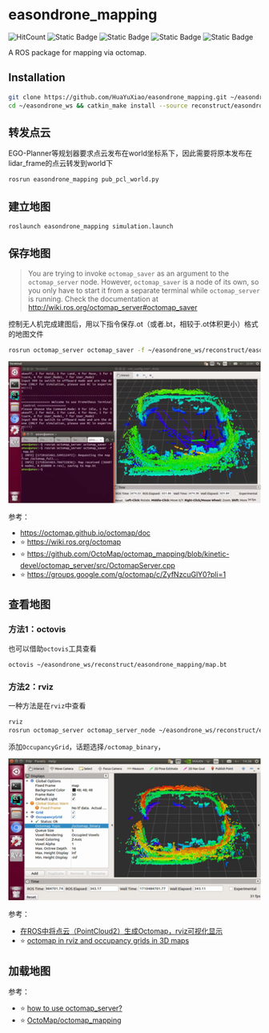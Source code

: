# easondrone_mapping

![HitCount](https://img.shields.io/endpoint?url=https%3A%2F%2Fhits.dwyl.com%2FHuaYuXiao%2FEasonDrone_Mapping.json%3Fcolor%3Dpink)
![Static Badge](https://img.shields.io/badge/ROS-melodic-22314E?logo=ros)
![Static Badge](https://img.shields.io/badge/C%2B%2B-17-00599C?logo=cplusplus)
![Static Badge](https://img.shields.io/badge/Python-3.8.10-3776AB?logo=python)
![Static Badge](https://img.shields.io/badge/Ubuntu-18.04.6-E95420?logo=ubuntu)

A ROS package for mapping via octomap.

## Installation

```bash
git clone https://github.com/HuaYuXiao/easondrone_mapping.git ~/easondrone_ws/reconstruct/easondrone_mapping
cd ~/easondrone_ws && catkin_make install --source reconstruct/easondrone_mapping --build reconstruct/easondrone_mapping/build
```

## 转发点云

EGO-Planner等规划器要求点云发布在world坐标系下，因此需要将原本发布在lidar_frame的点云转发到world下

```bash
rosrun easondrone_mapping pub_pcl_world.py
```


## 建立地图

```bash
roslaunch easondrone_mapping simulation.launch
```

## 保存地图

> You are trying to invoke `octomap_saver` as an argument to the `octomap_server` node. However, `octomap_saver` is a node of its own, so you only have to start it from a separate terminal while `octomap_server` is running. Check the documentation at http://wiki.ros.org/octomap_server#octomap_saver

控制无人机完成建图后，用以下指令保存.ot（或者.bt，相较于.ot体积更小）格式的地图文件

```bash
rosrun octomap_server octomap_saver -f ~/easondrone_ws/reconstruct/easondrone_mapping/map.ot
```

![image](doc/log/2024-03-11/%E6%97%A0%E6%A0%87%E9%A2%98.png)

参考：
- https://octomap.github.io/octomap/doc
- ⭐️ https://wiki.ros.org/octomap
- ⭐️ https://github.com/OctoMap/octomap_mapping/blob/kinetic-devel/octomap_server/src/OctomapServer.cpp
- ⭐️ https://groups.google.com/g/octomap/c/ZyfNzcuGlY0?pli=1

## 查看地图

### 方法1：octovis

也可以借助`octovis`工具查看

```bash
octovis ~/easondrone_ws/reconstruct/easondrone_mapping/map.bt
```

### 方法2：rviz

一种方法是在`rviz`中查看

```bash
rviz
rosrun octomap_server octomap_server_node ~/easondrone_ws/reconstruct/easondrone_mapping/map.bt
```

添加`OccupancyGrid`，话题选择`/octomap_binary`，

![image](doc/log/2024-03-15/Snipaste_2024-03-15_14-38-27.png)

参考：
- [在ROS中将点云（PointCloud2）生成Octomap，rviz可视化显示](https://blog.csdn.net/qq_41816368/article/details/133929136)
- ⭐️ [octomap in rviz and occupancy grids in 3D maps](https://robotics.stackexchange.com/questions/41362/octomap-in-rviz-and-occupancy-grids-in-3d-maps)

## 加载地图

参考：
- ⭐ [how to use octomap_server?](https://answers.ros.org/question/361841/how-to-use-octomap_server/)
- ⭐ [OctoMap/octomap_mapping](https://github.com/OctoMap/octomap_mapping/blob/kinetic-devel/octomap_server/launch/octomap_tracking_server.launch)
